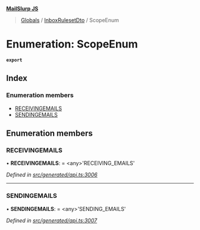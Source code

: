 **[MailSlurp JS](../README.md)**

> [Globals](../README.md) / [InboxRulesetDto](../modules/inboxrulesetdto.md) / ScopeEnum

# Enumeration: ScopeEnum

**`export`** 

## Index

### Enumeration members

* [RECEIVINGEMAILS](inboxrulesetdto.scopeenum.md#receivingemails)
* [SENDINGEMAILS](inboxrulesetdto.scopeenum.md#sendingemails)

## Enumeration members

### RECEIVINGEMAILS

•  **RECEIVINGEMAILS**:  = \<any>'RECEIVING\_EMAILS'

*Defined in [src/generated/api.ts:3006](https://github.com/mailslurp/mailslurp-client/blob/ad6aa3d/src/generated/api.ts#L3006)*

___

### SENDINGEMAILS

•  **SENDINGEMAILS**:  = \<any>'SENDING\_EMAILS'

*Defined in [src/generated/api.ts:3007](https://github.com/mailslurp/mailslurp-client/blob/ad6aa3d/src/generated/api.ts#L3007)*
